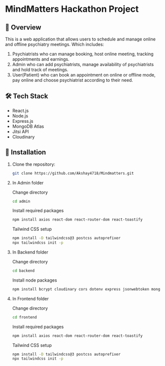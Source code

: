 # MindMatters Hackathon Project

## 🚀 Overview
This is a web application that allows users to schedule and manage online and offline psychiatry meetings. 
Which includes:
1) Psychiatrists who can manage booking, host online meeting, tracking appointments and earnings.
2) Admin who can add psychiatrists, manage availability of psychiatrists and hold track of meetings.
3) User(Patient) who can book an appointment on online or offline mode, pay online and choose psychiatrist according to their need.

## 🛠 Tech Stack
- React.js
- Node.js
- Express.js
- MongoDB Atlas
- Jitsi API
- Cloudinary

## 🔧 Installation
1. Clone the repository:
   ```sh
   git clone https://github.com/Akshay4718/Mindmatters.git

2. In Admin folder
   
   Change directory
   ```sh
   cd admin
   ```

   Install required packages
   ```sh
   npm install axios react-dom react-router-dom react-toastify
   ```

   Tailwind CSS setup
   ```sh
   npm install -D tailwindcss@3 postcss autoprefixer
   npx tailwindcss init -p
   ```

3. In Backend folder

   Change directory
   ```sh
   cd backend
   ```

   Install node packages
   ```sh
   npm install bcrypt cloudinary cors dotenv express jsonwebtoken mongoose multer nodemon validator
   ```

4. In Frontend folder

   Change directory
   ```sh
   cd frontend
   ```

   Install required packages
   ```sh
   npm install axios react-dom react-router-dom react-toastify
   ```

   Tailwind CSS setup
   ```sh
   npm install -D tailwindcss@3 postcss autoprefixer
   npx tailwindcss init -p
   ```


